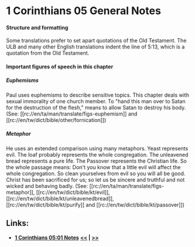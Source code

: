 # 1 Corinthians 05 General Notes #

#### Structure and formatting ####

Some translations prefer to set apart quotations of the Old Testament. The ULB and many other English translations indent the line of 5:13, which is a quotation from the Old Testament. 

#### Important figures of speech in this chapter ####

##### Euphemisms #####

Paul uses euphemisms to describe sensitive topics. This chapter deals with sexual immorality of one church member. To "hand this man over to Satan for the destruction of the flesh," means to allow Satan to destroy his body. (See: [[rc://en/ta/man/translate/figs-euphemism]] and [[rc://en/tw/dict/bible/other/fornication]])

##### Metaphor #####
He uses an extended comparison using many metaphors. Yeast represents evil. The loaf probably represents the whole congregation. The unleavened bread represents a pure life. The Passover represents the Christian life. So the whole passage means: Don't you know that a little evil will affect the whole congregation. So clean yourselves from evil so you will all be good. Christ has been sacrificed for us; so let us be sincere and truthful and not wicked and behaving badly. (See: [[rc://en/ta/man/translate/figs-metaphor]], [[rc://en/tw/dict/bible/kt/evil]], [[rc://en/tw/dict/bible/kt/unleavenedbread]], [[rc://en/tw/dict/bible/kt/purify]] and [[rc://en/tw/dict/bible/kt/passover]])

## Links: ##

* __[1 Corinthians 05:01 Notes](./01.md)__
__[<<](../04/intro.md) | [>>](../06/intro.md)__